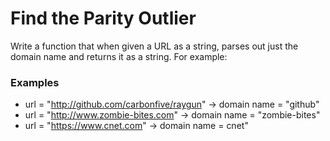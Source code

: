 # Find the Parity Outlier

Write a function that when given a URL as a string, parses out just the domain name and returns it as a string. For example:

### Examples

* url = "http://github.com/carbonfive/raygun" -> domain name = "github"
* url = "http://www.zombie-bites.com"         -> domain name = "zombie-bites"
* url = "https://www.cnet.com"                -> domain name = cnet"